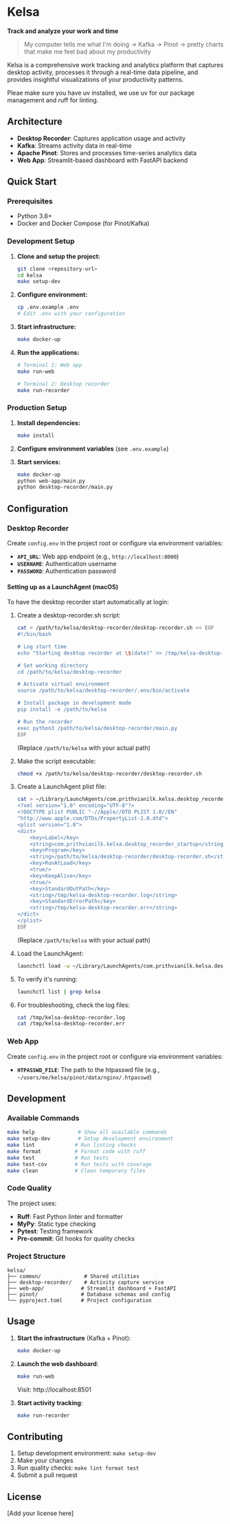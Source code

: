 # Kelsa

**Track and analyze your work and time**

> My computer tells me what I'm doing → Kafka → Pinot → pretty charts that make me feel bad about my productivity

Kelsa is a comprehensive work tracking and analytics platform that captures desktop activity, processes it through a real-time data pipeline, and provides insightful visualizations of your productivity patterns.

Pleae make sure you have uv installed, we use uv for our package management and ruff for linting.

## Architecture

- **Desktop Recorder**: Captures application usage and activity
- **Kafka**: Streams activity data in real-time
- **Apache Pinot**: Stores and processes time-series analytics data
- **Web App**: Streamlit-based dashboard with FastAPI backend

## Quick Start

### Prerequisites

- Python 3.8+
- Docker and Docker Compose (for Pinot/Kafka)

### Development Setup

1. **Clone and setup the project:**

   ```bash
   git clone <repository-url>
   cd kelsa
   make setup-dev
   ```

2. **Configure environment:**

   ```bash
   cp .env.example .env
   # Edit .env with your configuration
   ```

3. **Start infrastructure:**

   ```bash
   make docker-up
   ```

4. **Run the applications:**

   ```bash
   # Terminal 1: Web app
   make run-web

   # Terminal 2: Desktop recorder
   make run-recorder
   ```

### Production Setup

1. **Install dependencies:**

   ```bash
   make install
   ```

2. **Configure environment variables** (see `.env.example`)

3. **Start services:**
   ```bash
   make docker-up
   python web-app/main.py
   python desktop-recorder/main.py
   ```

## Configuration

### Desktop Recorder

Create `config.env` in the project root or configure via environment variables:

- **`API_URL`**: Web app endpoint (e.g., `http://localhost:8000`)
- **`USERNAME`**: Authentication username
- **`PASSWORD`**: Authentication password

#### Setting up as a LaunchAgent (macOS)

To have the desktop recorder start automatically at login:

1. Create a desktop-recorder.sh script:
   ```bash
   cat > /path/to/kelsa/desktop-recorder/desktop-recorder.sh << EOF
   #!/bin/bash

   # Log start time
   echo "Starting desktop recorder at \$(date)" >> /tmp/kelsa-desktop-recorder.log

   # Set working directory
   cd /path/to/kelsa/desktop-recorder

   # Activate virtual environment
   source /path/to/kelsa/desktop-recorder/.env/bin/activate

   # Install package in development mode
   pip install -e /path/to/kelsa

   # Run the recorder
   exec python3 /path/to/kelsa/desktop-recorder/main.py
   EOF
   ```
   (Replace `/path/to/kelsa` with your actual path)

2. Make the script executable:
   ```bash
   chmod +x /path/to/kelsa/desktop-recorder/desktop-recorder.sh
   ```

3. Create a LaunchAgent plist file:
   ```bash
   cat > ~/Library/LaunchAgents/com.prithvianilk.kelsa.desktop_recorder_startup.plist << EOF
   <?xml version="1.0" encoding="UTF-8"?>
   <!DOCTYPE plist PUBLIC "-//Apple//DTD PLIST 1.0//EN" 
   "http://www.apple.com/DTDs/PropertyList-1.0.dtd">
   <plist version="1.0">
   <dict>
       <key>Label</key>
       <string>com.prithvianilk.kelsa.desktop_recorder_startup</string>
       <key>Program</key>
       <string>/path/to/kelsa/desktop-recorder/desktop-recorder.sh</string>
       <key>RunAtLoad</key>
       <true/>
       <key>KeepAlive</key>
       <true/>
       <key>StandardOutPath</key>
       <string>/tmp/kelsa-desktop-recorder.log</string>
       <key>StandardErrorPath</key>
       <string>/tmp/kelsa-desktop-recorder.err</string>
   </dict>
   </plist>
   EOF
   ```
   (Replace `/path/to/kelsa` with your actual path)

4. Load the LaunchAgent:
   ```bash
   launchctl load -w ~/Library/LaunchAgents/com.prithvianilk.kelsa.desktop_recorder_startup.plist
   ```

5. To verify it's running:
   ```bash
   launchctl list | grep kelsa
   ```

6. For troubleshooting, check the log files:
   ```bash
   cat /tmp/kelsa-desktop-recorder.log
   cat /tmp/kelsa-desktop-recorder.err
   ```


### Web App

Create `config.env` in the project root or configure via environment variables:

- **`HTPASSWD_FILE`**: The path to the htpasswd file (e.g., `~/users/me/kelsa/pinot/data/nginx/.htpasswd`)

## Development

### Available Commands

```bash
make help              # Show all available commands
make setup-dev         # Setup development environment
make lint             # Run linting checks
make format           # Format code with ruff
make test             # Run tests
make test-cov         # Run tests with coverage
make clean            # Clean temporary files
```

### Code Quality

The project uses:

- **Ruff**: Fast Python linter and formatter
- **MyPy**: Static type checking
- **Pytest**: Testing framework
- **Pre-commit**: Git hooks for quality checks

### Project Structure

```
kelsa/
├── common/              # Shared utilities
├── desktop-recorder/    # Activity capture service
├── web-app/            # Streamlit dashboard + FastAPI
├── pinot/              # Database schemas and config
└── pyproject.toml      # Project configuration
```

## Usage

1. **Start the infrastructure** (Kafka + Pinot):

   ```bash
   make docker-up
   ```

2. **Launch the web dashboard**:

   ```bash
   make run-web
   ```

   Visit: http://localhost:8501

3. **Start activity tracking**:
   ```bash
   make run-recorder
   ```

## Contributing

1. Setup development environment: `make setup-dev`
2. Make your changes
3. Run quality checks: `make lint format test`
4. Submit a pull request

## License

[Add your license here]
